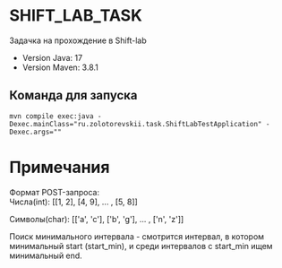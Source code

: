 # SHIFT_LAB_TASK
Задачка на прохождение в Shift-lab

- Version Java: 17
- Version Maven: 3.8.1

## Команда для запуска
```
mvn compile exec:java -Dexec.mainClass="ru.zolotorevskii.task.ShiftLabTestApplication" -Dexec.args=""
```
# Примечания
Формат POST-запроса:
<br>
Числа(int):
    [[1, 2], [4, 9], ... , [5, 8]]
    
Символы(char):
    [['a', 'c'], ['b', 'g'], ... , ['n', 'z']]

Поиск минимального интервала - смотрится интервал, в котором минимальный start (start_min), и среди интервалов с 
start_min ищем минимальный end.
